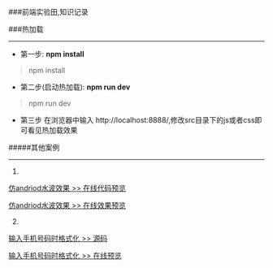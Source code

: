 ###前端实验田,知识记录



###热加载
***
- 第一步: **npm install**
> npm install


- 第二步(启动热加载): **npm run dev**
> npm run dev


- 第三步 在浏览器中输入 http://localhost:8888/,修改src目录下的js或者css即可看见热加载效果




#####其他案例
***
1.   
[仿andriod水波效果 >> 在线代码预览](https://github.com/zhenghuahou/test/blob/dev/demo/ripple.html "悬停显示")
  
  [仿andriod水波效果 >> 在线效果预览](http://htmlpreview.github.io/?https://github.com/zhenghuahou/test/blob/dev/demo/ripple.html "悬停显示")

2.   
[输入手机号码时格式化 >> 源码](https://github.com/zhenghuahou/test/blob/master/demo/format.html "代码")
  
  [输入手机号码时格式化 >> 在线预览](http://htmlpreview.github.io/?https://github.com/zhenghuahou/test/blob/master/demo/format.html "手机号码格式化")